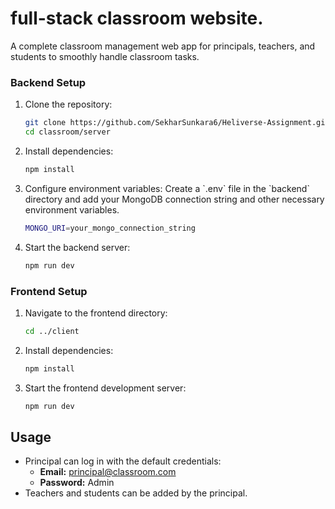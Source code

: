 
# full-stack classroom website.

A complete classroom management web app for principals, teachers, and students to smoothly handle classroom tasks.


### Backend Setup

1. Clone the repository:
    ```bash
    git clone https://github.com/SekharSunkara6/Heliverse-Assignment.git
    cd classroom/server
    ```

2. Install dependencies:
    ```bash
    npm install
    ```

3. Configure environment variables:
    Create a \`.env\` file in the \`backend\` directory and add your MongoDB connection string and other necessary environment variables.
    ```bash
    MONGO_URI=your_mongo_connection_string
    ```

4. Start the backend server:
    ```bash
    npm run dev
    ```

### Frontend Setup

1. Navigate to the frontend directory:
    ```bash
    cd ../client
    ```

2. Install dependencies:
    ```bash
    npm install
    ```

3. Start the frontend development server:
    ```bash
    npm run dev
    ```

## Usage

- Principal can log in with the default credentials:
  - **Email:** principal@classroom.com
  - **Password:** Admin
- Teachers and students can be added by the principal.
